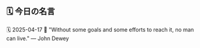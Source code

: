 ## 🗓️ 今日の名言

<!--START_SECTION:quote-->
🗓️ 2025-04-17
💬 "Without some goals and some efforts to reach it, no man can live." — John Dewey
<!--END_SECTION:quote-->
